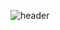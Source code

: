 
![header](https://capsule-render.vercel.app/api?type=waving&height=240&text=Aste%20Ploug%20Henriksen&fontAlign=50&fontAlignY=20&color=gradient&desc=Full-Stack%20Developer%20|%20Problem%20Solver%20|-nl-Lifelong%20Learner&descAlignY=40&descAlign=50)



<!--
PLAU
HEN-rik-sen

![header](https://capsule-render.vercel.app/api?type=waving&height=300&text=Your%20Name&fontAlign=50&fontAlignY=25&color=35:4158D0,50:C850C0,100:FFCC70&fontColor=FFFFFF&desc=Full-Stack%20Developer%20|%20Problem%20Solver%20|%20Lifelong%20Learner&descAlignY=40&descAlign=50)
![header](https://capsule-render.vercel.app/api?type=waving&height=300&text=Your%20Name&fontAlign=50&fontAlignY=25&color=0:1A1B41,50:5A5DAF,100:46A8D5&fontColor=FFFFFF&desc=Full-Stack%20Developer%20|%20Problem%20Solver%20|%20Lifelong%20Learner&descAlignY=40&descAlign=50)
![header](https://capsule-render.vercel.app/api?type=waving&height=300&text=Your%20Name&fontAlign=50&fontAlignY=25&color=gradient&desc=Full-Stack%20Developer%20|%20Problem%20Solver%20|%20Lifelong%20Learner&descAlignY=40&descAlign=50)
![header](https://capsule-render.vercel.app/api?type=waving&height=300&text=Your%20Name&fontAlign=50&fontAlignY=25&color=gradient&desc=Your&descAlignY=37&descAlign=15&desc2=Your1&descAlignY=50&descAlign=15)
%20Phonetic

&desc2=Full-Stack%20Developer%20|%20Problem%20Solver%20|%20Lifelong%20Learner&descAlignY=55&descAlign=50&desc3=Building%20Scalable%20Systems&desc3AlignY=70&desc3Align=50&desc4=Let's%20Connect!&desc4AlignY=85&desc4Align=50

![header](https://capsule-render.vercel.app/api?type=waving&amp;height=300&amp;text=Aste%20Ploug%20Henriksen&amp;fontAlign=50&amp;fontAlignY=25&amp;color=gradient&desc=AH-steh&descAlignY=37&descAlign=15;color=gradient&desc=AH-steh&descAlignY=37&descAlign=33)
![header](https://capsule-render.vercel.app/api?type=rounded&color=gradient&text=%20asdf%20&height=300&fontSize=100&textBg=true)

![header](https://capsule-render.vercel.app/api?type=waving&color=auto&height=300&section=header&text=capsule%20render&fontSize=90)

**aste/aste** is a ✨ _special_ ✨ repository because its `README.md` (this file) appears on your GitHub profile.

Here are some ideas to get you started:

- 🔭 I’m currently working on ...
- 🌱 I’m currently learning ...
- 👯 I’m looking to collaborate on ...
- 🤔 I’m looking for help with ...
- 💬 Ask me about ...
- 📫 How to reach me: ...
- 😄 Pronouns: ...
- ⚡ Fun fact: ...
-->
